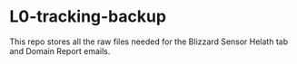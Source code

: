 # L0-tracking-backup

This repo stores all the raw files needed for the Blizzard Sensor Helath tab and Domain Report emails.
